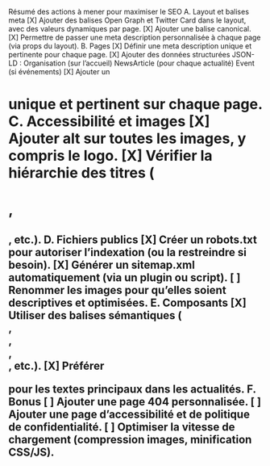 Résumé des actions à mener pour maximiser le SEO
A. Layout et balises meta
[X] Ajouter des balises Open Graph et Twitter Card dans le layout, avec des valeurs dynamiques par page.
[X] Ajouter une balise canonical.
[X] Permettre de passer une meta description personnalisée à chaque page (via props du layout).
B. Pages
[X] Définir une meta description unique et pertinente pour chaque page.
[X] Ajouter des données structurées JSON-LD :
Organisation (sur l’accueil)
NewsArticle (pour chaque actualité)
Event (si événements)
[X] Ajouter un <h1> unique et pertinent sur chaque page.
C. Accessibilité et images
[X] Ajouter alt sur toutes les images, y compris le logo.
[X] Vérifier la hiérarchie des titres (<h1>, <h2>, etc.).
D. Fichiers publics
[X] Créer un robots.txt pour autoriser l’indexation (ou la restreindre si besoin).
[X] Générer un sitemap.xml automatiquement (via un plugin ou script).
[ ] Renommer les images pour qu’elles soient descriptives et optimisées.
E. Composants
[X] Utiliser des balises sémantiques (<article>, <section>, <nav>, <footer>, etc.).
[X] Préférer <p> pour les textes principaux dans les actualités.
F. Bonus
[ ] Ajouter une page 404 personnalisée.
[ ] Ajouter une page d’accessibilité et de politique de confidentialité.
[ ] Optimiser la vitesse de chargement (compression images, minification CSS/JS).